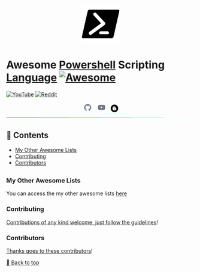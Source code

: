 <p align="center">
    <a href="https://learn.microsoft.com/powershell/">
      <img width="20%" src="https://github.com/cybersecurity-dev/cybersecurity-dev/blob/main/assets/powershell_logo.svg" />
    </a>
</p>

# Awesome [Powershell](https://en.wikipedia.org/wiki/PowerShell) Scripting [Language](https://en.wikipedia.org/wiki/Scripting_language) [![Awesome](https://awesome.re/badge.svg)](https://awesome.re)
[![YouTube](https://img.shields.io/badge/YouTube-%23FF0000.svg?style=for-the-badge&logo=YouTube&logoColor=white)](https://youtube.com/playlist?list=PL9V4Zu3RroiXaZk_Y8215qPHieeH639VA&si=6GLes4rvasdxRhSI) [![Reddit](https://img.shields.io/badge/Reddit-FF4500?style=for-the-badge&logo=reddit&logoColor=white)](https://www.reddit.com/r/PowerShell/)
<p align="center">
    <a href="https://github.com/cybersecurity-dev/"><img height="25" src="https://github.com/cybersecurity-dev/cybersecurity-dev/blob/main/assets/github.svg" alt="GitHub"></a>
    &nbsp;
    <a href="https://www.youtube.com/@CyberThreatDefence"><img height="25" src="https://github.com/cybersecurity-dev/cybersecurity-dev/blob/main/assets/youtube.svg" alt="YouTube"></a>
    &nbsp;
    <a href="https://cyberthreatdefence.com/my_awesome_lists"><img height="20" src="https://github.com/cybersecurity-dev/cybersecurity-dev/blob/main/assets/blog.svg" alt="My Awesome Lists"></a>
    <img src="https://github.com/cybersecurity-dev/cybersecurity-dev/blob/main/assets/bar.gif">
</p>

## 📖 Contents
- [My Other Awesome Lists](#my-other-awesome-lists)
- [Contributing](#contributing)
- [Contributors](#contributors)

##
### My Other Awesome Lists
You can access the my other awesome lists [here](https://cyberthreatdefence.com/my_awesome_lists)

### Contributing

[Contributions of any kind welcome, just follow the guidelines](contributing.md)!

### Contributors

[Thanks goes to these contributors](https://github.com/cybersecurity-dev/awesome-powershell-scripting-language/graphs/contributors)!

[🔼 Back to top](#awesome-powershell-scripting-language-)
